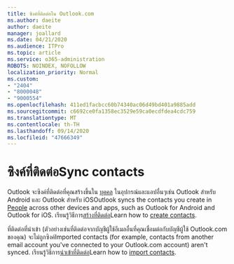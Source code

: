 ```yaml
---
title: ซิงค์ที่ติดต่อใน Outlook.com
ms.author: daeite
author: daeite
manager: joallard
ms.date: 04/21/2020
ms.audience: ITPro
ms.topic: article
ms.service: o365-administration
ROBOTS: NOINDEX, NOFOLLOW
localization_priority: Normal
ms.custom:
- "2404"
- "8000048"
- "9000554"
ms.openlocfilehash: 411ed1facbcc60b74340ac06d49bd401a9885add
ms.sourcegitcommit: c6692ce0fa1358ec3529e59ca0ecdfdea4cdc759
ms.translationtype: MT
ms.contentlocale: th-TH
ms.lasthandoff: 09/14/2020
ms.locfileid: "47666349"
---
```

# <a name="sync-contacts"></a><span data-ttu-id="36b25-102">ซิงค์ที่ติดต่อ</span><span class="sxs-lookup"><span data-stu-id="36b25-102">Sync contacts</span></span>

<span data-ttu-id="36b25-103">Outlook จะซิงค์ที่ติดต่อที่คุณสร้างขึ้นใน [บุคคล](https://outlook.live.com/people/) ในอุปกรณ์และแอปอื่นๆเช่น Outlook สำหรับ Android และ Outlook สำหรับ iOS</span><span class="sxs-lookup"><span data-stu-id="36b25-103">Outlook syncs the contacts you create in [People](https://outlook.live.com/people/) across other devices and apps, such as Outlook for Android and Outlook for iOS.</span></span> <span data-ttu-id="36b25-104">เรียนรู้วิธีการ[สร้างที่ติดต่อ](https://support.office.com/article/5b909158-036e-4820-92f7-2a27f57b9f01)</span><span class="sxs-lookup"><span data-stu-id="36b25-104">Learn how to [create contacts](https://support.office.com/article/5b909158-036e-4820-92f7-2a27f57b9f01).</span></span>

<span data-ttu-id="36b25-105">ที่ติดต่อที่นำเข้า (ตัวอย่างเช่นที่ติดต่อจากบัญชีผู้ใช้อีเมลอื่นที่คุณเชื่อมต่อกับบัญชีผู้ใช้ Outlook.com ของคุณ) จะไม่ถูกซิงค์</span><span class="sxs-lookup"><span data-stu-id="36b25-105">Imported contacts (for example, contacts from another email account you've connected to your Outlook.com account) aren't synced.</span></span> <span data-ttu-id="36b25-106">เรียนรู้วิธีการ[นำเข้าที่ติดต่อ](https://support.office.com/article/285a3b55-8d93-4ac8-93df-43fffd13b2f1)</span><span class="sxs-lookup"><span data-stu-id="36b25-106">Learn how to [import contacts](https://support.office.com/article/285a3b55-8d93-4ac8-93df-43fffd13b2f1).</span></span>